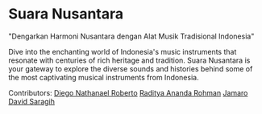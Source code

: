 # Suara Nusantara
"Dengarkan Harmoni Nusantara dengan Alat Musik Tradisional Indonesia"

Dive into the enchanting world of Indonesia's music instruments that resonate with centuries of rich heritage and tradition. Suara Nusantara is your gateway to explore the diverse sounds and histories behind some of the most captivating musical instruments from Indonesia.

Contributors:
[Diego Nathanael Roberto](https://github.com/DiegoNathanael)
[Raditya Ananda Rohman](https://github.com/RadityaRohman)
[Jamaro David Saragih](https://github.com/jamarodavid)
